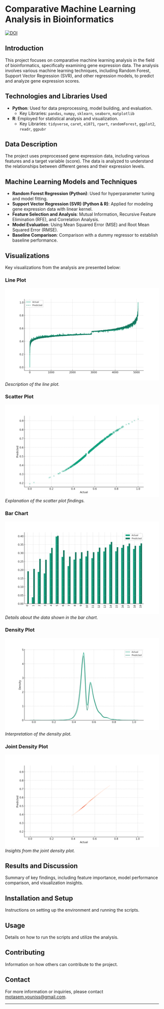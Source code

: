 # Comparative Machine Learning Analysis in Bioinformatics
[![DOI](https://zenodo.org/badge/DOI/10.5281/zenodo.16539671.svg)](https://doi.org/10.5281/zenodo.16539671)

## Introduction
This project focuses on comparative machine learning analysis in the field of bioinformatics, specifically examining gene expression data. The analysis involves various machine learning techniques, 
including Random Forest, Support Vector Regression (SVR), and other regression models, to predict and analyze gene expression scores.

## Technologies and Libraries Used
- **Python**: Used for data preprocessing, model building, and evaluation.
  - Key Libraries: `pandas`, `numpy`, `sklearn`, `seaborn`, `matplotlib`
- **R**: Employed for statistical analysis and visualization.
  - Key Libraries: `tidyverse`, `caret`, `e1071`, `rpart`, `randomForest`, `ggplot2`, `readr`, `ggpubr`

## Data Description
The project uses preprocessed gene expression data, including various features and a target variable (score). The data is analyzed to understand the relationships between different genes and their 
expression levels.

## Machine Learning Models and Techniques
- **Random Forest Regression (Python)**: Used for hyperparameter tuning and model fitting.
- **Support Vector Regression (SVR) (Python & R)**: Applied for modeling gene expression data with linear kernel.
- **Feature Selection and Analysis**: Mutual Information, Recursive Feature Elimination (RFE), and Correlation Analysis.
- **Model Evaluation**: Using Mean Squared Error (MSE) and Root Mean Squared Error (RMSE).
- **Baseline Comparison**: Comparison with a dummy regressor to establish baseline performance.

## Visualizations
Key visualizations from the analysis are presented below:

### Line Plot
![Line Plot](images/line_plot.png)
*Description of the line plot.*

### Scatter Plot
![Scatter Plot](images/scatter_plot.png)
*Explanation of the scatter plot findings.*

### Bar Chart
![Bar Chart](images/bar_chart.png)
*Details about the data shown in the bar chart.*

### Density Plot
![Density Plot](images/density_plot.png)
*Interpretation of the density plot.*

### Joint Density Plot
![Joint Density Plot](images/joint_density_plot.png)
*Insights from the joint density plot.*

## Results and Discussion
Summary of key findings, including feature importance, model performance comparison, and visualization insights.

## Installation and Setup
Instructions on setting up the environment and running the scripts.

## Usage
Details on how to run the scripts and utilize the analysis.

## Contributing
Information on how others can contribute to the project.

## Contact
For more information or inquiries, please contact [motasem.youniss@gmail.com](mailto:motasem.youniss@gmail.com).

---

